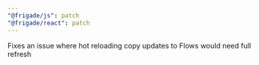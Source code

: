 ```yaml
---
"@frigade/js": patch
"@frigade/react": patch
---
```


Fixes an issue where hot reloading copy updates to Flows would need full refresh
